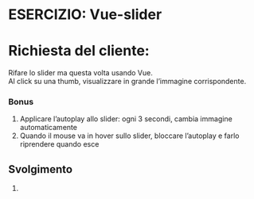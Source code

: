 ESERCIZIO: Vue-slider
===
# Richiesta del cliente:

Rifare lo slider ma questa volta usando Vue. <br>
Al click su una thumb, visualizzare in grande l’immagine corrispondente. <br>

### **Bonus**
1. Applicare l’autoplay allo slider: ogni 3 secondi, cambia immagine automaticamente
1. Quando il mouse va in hover sullo slider, bloccare l’autoplay e farlo riprendere quando esce

## Svolgimento
1. 